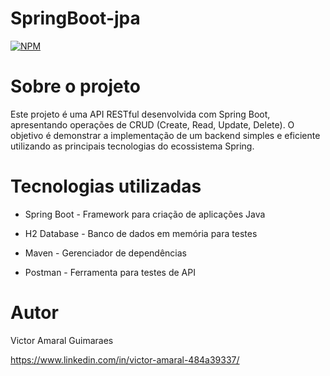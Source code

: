 # SpringBoot-jpa
[![NPM](https://img.shields.io/npm/l/react)](https://github.com/Vamarall/workshopp-springboot3-jpa/blob/main/LICENSE) 

# Sobre o projeto
Este projeto é uma API RESTful desenvolvida com Spring Boot, apresentando operações de CRUD (Create, Read, Update, Delete). O objetivo é demonstrar a implementação de um backend simples e eficiente utilizando as principais tecnologias do ecossistema Spring.



# Tecnologias utilizadas
- Spring Boot - Framework para criação de aplicações Java

- H2 Database - Banco de dados em memória para testes

- Maven - Gerenciador de dependências

- Postman - Ferramenta para testes de API




# Autor

Victor Amaral Guimaraes 

https://www.linkedin.com/in/victor-amaral-484a39337/

